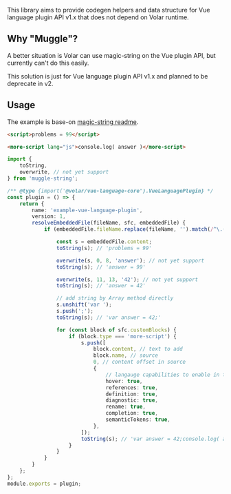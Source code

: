 This library aims to provide codegen helpers and data structure for Vue language plugin API v1.x that does not depend on Volar runtime.

## Why "Muggle"?

A better situation is Volar can use magic-string on the Vue plugin API, but currently can't do this easily.

This solution is just for Vue language plugin API v1.x and planned to be deprecate in v2.

## Usage

The example is base-on [magic-string readme](https://github.com/rich-harris/magic-string#usage).

```html
<script>problems = 99</script>

<more-script lang="js">console.log( answer )</more-script>
```

```ts
import {
	toString,
	overwrite, // not yet support
} from 'muggle-string';

/** @type {import('@volar/vue-language-core').VueLanguagePlugin} */
const plugin = () => {
	return {
		name: 'example-vue-language-plugin',
		version: 1,
		resolveEmbeddedFile(fileName, sfc, embeddedFile) {
			if (embeddedFile.fileName.replace(fileName, '').match(/^\.(js|ts|jsx|tsx)$/)) {

				const s = embeddedFile.content;
				toString(s); // 'problems = 99'

				overwrite(s, 0, 8, 'answer'); // not yet support
				toString(s); // 'answer = 99'

				overwrite(s, 11, 13, '42'); // not yet support
				toString(s); // 'answer = 42'

				// add string by Array method directly
				s.unshift('var ');
				s.push(';');
				toString(s); // 'var answer = 42;'

				for (const block of sfc.customBlocks) {
					if (block.type === 'more-script') {
						s.push([
							block.content, // text to add
							block.name, // source
							0, // content offset in source
							{
								// langauge capabilities to enable in this segment
								hover: true,
								references: true,
								definition: true,
								diagnostic: true,
								rename: true,
								completion: true,
								semanticTokens: true,
							},
						]);
						toString(s); // 'var answer = 42;console.log( answer )'
					}
				}
			}
		}
	};
};
module.exports = plugin;
```
